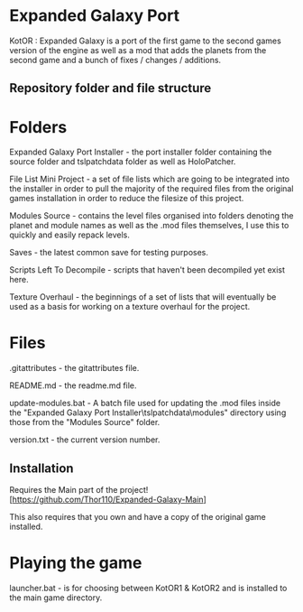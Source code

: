 # Expanded Galaxy Port
KotOR : Expanded Galaxy is a port of the first game to the second games version of the engine as well as a mod that adds the planets from the second game and a bunch of fixes / changes / additions.

## Repository folder and file structure
# Folders
Expanded Galaxy Port Installer - the port installer folder containing the source folder and tslpatchdata folder as well as HoloPatcher.

File List Mini Project - a set of file lists which are going to be integrated into the installer in order to pull the majority of the required files from the original games installation in order to reduce the filesize of this project.

Modules Source - contains the level files organised into folders denoting the planet and module names as well as the .mod files themselves, I use this to quickly and easily repack levels.

Saves - the latest common save for testing purposes.

Scripts Left To Decompile - scripts that haven't been decompiled yet exist here.

Texture Overhaul - the beginnings of a set of lists that will eventually be used as a basis for working on a texture overhaul for the project.

# Files

.gitattributes - the gitattributes file.

README.md - the readme.md file.

update-modules.bat - A batch file used for updating the .mod files inside the "Expanded Galaxy Port Installer\tslpatchdata\modules" directory using those from the "Modules Source" folder.

version.txt - the current version number.

## Installation

Requires the Main part of the project! [https://github.com/Thor110/Expanded-Galaxy-Main]

This also requires that you own and have a copy of the original game installed.

# Playing the game

launcher.bat - is for choosing between KotOR1 & KotOR2 and is installed to the main game directory.
